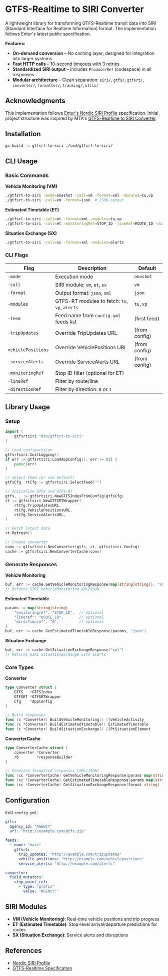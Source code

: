 # GTFS-Realtime to SIRI Converter

A lightweight library for transforming GTFS-Realtime transit data into SIRI (Standard Interface for Realtime Information) format. The implementation follows Entur's latest public specification.

**Features:**
- **On-demand conversion** – No caching layer; designed for integration into larger systems
- **Fast HTTP calls** – 10-second timeouts with 3 retries
- **Standardized SIRI output** – Includes `ProducerRef` (codespace) in all responses
- **Modular architecture** – Clean separation: `siri/`, `gtfs/`, `gtfsrt/`, `converter/`, `formatter/`, `tracking/`, `utils/`

## Acknowledgments

This implementation follows [Entur's Nordic SIRI Profile](https://enturas.atlassian.net/wiki/spaces/PUBLIC/pages/637370373/) specification. Initial project structure was inspired by MTA's [GTFS-Realtime to SIRI Converter](https://github.com/availabs/MTA_Subway_GTFS-Realtime_to_SIRI_Converter).

## Installation

```bash
go build -o gtfsrt-to-siri ./cmd/gtfsrt-to-siri/
```

## CLI Usage

### Basic Commands

**Vehicle Monitoring (VM)**
```bash
./gtfsrt-to-siri -mode=oneshot -call=vm -format=xml -modules=tu,vp
./gtfsrt-to-siri -call=vm -format=json  # JSON output
```

**Estimated Timetable (ET)**
```bash
./gtfsrt-to-siri -call=et -format=xml -modules=tu,vp
./gtfsrt-to-siri -call=et -monitoringRef=STOP_ID -lineRef=ROUTE_ID -directionRef=0
```

**Situation Exchange (SX)**
```bash
./gtfsrt-to-siri -call=sx -format=xml -modules=alerts
```

### CLI Flags

| Flag | Description | Default |
|------|-------------|---------|
| `-mode` | Execution mode | `oneshot` |
| `-call` | SIRI module: `vm`, `et`, `sx` | `vm` |
| `-format` | Output format: `json`, `xml` | `json` |
| `-modules` | GTFS-RT modules to fetch: `tu`, `vp`, `alerts` | `tu,vp` |
| `-feed` | Feed name from `config.yml` feeds list | (first feed) |
| `-tripUpdates` | Override TripUpdates URL | (from config) |
| `-vehiclePositions` | Override VehiclePositions URL | (from config) |
| `-serviceAlerts` | Override ServiceAlerts URL | (from config) |
| `-monitoringRef` | Stop ID filter (optional for ET) | |
| `-lineRef` | Filter by route/line | |
| `-directionRef` | Filter by direction: `0` or `1` | |

## Library Usage

### Setup

```go
import (
    gtfsrtsiri "mta/gtfsrt-to-siri"
)

// Load configuration
gtfsrtsiri.InitLogging()
if err := gtfsrtsiri.LoadAppConfig(); err != nil {
    panic(err)
}

// Select feed (or use default)
gtfsCfg, rtCfg := gtfsrtsiri.SelectFeed("")

// Initialize GTFS and GTFS-RT
gtfs, _ := gtfsrtsiri.NewGTFSIndexFromConfig(gtfsCfg)
rt := gtfsrtsiri.NewGTFSRTWrapper(
    rtCfg.TripUpdatesURL,
    rtCfg.VehiclePositionsURL,
    rtCfg.ServiceAlertsURL,
)

// Fetch latest data
rt.Refresh()

// Create converter
conv := gtfsrtsiri.NewConverter(gtfs, rt, gtfsrtsiri.Config)
cache := gtfsrtsiri.NewConverterCache(conv)
```

### Generate Responses

**Vehicle Monitoring**
```go
buf, err := cache.GetVehicleMonitoringResponse(map[string]string{}, "xml")
// Returns SIRI VehicleMonitoring XML/JSON
```

**Estimated Timetable**
```go
params := map[string]string{
    "monitoringref": "STOP_ID",  // optional
    "lineref": "ROUTE_ID",       // optional
    "directionref": "0",         // optional
}
buf, err := cache.GetEstimatedTimetableResponse(params, "json")
```

**Situation Exchange**
```go
buf, err := cache.GetSituationExchangeResponse("xml")
// Returns SIRI SituationExchange with alerts
```

### Core Types

**Converter**
```go
type Converter struct {
    GTFS   *GTFSIndex
    GTFSRT *GTFSRTWrapper
    Cfg    *AppConfig
}

// Build responses
func (c *Converter) BuildVehicleMonitoring() []VehicleActivity
func (c *Converter) BuildEstimatedTimetable() EstimatedTimetable
func (c *Converter) BuildSituationExchange() []PtSituationElement
```

**ConverterCache**
```go
type ConverterCache struct {
    converter *Converter
    rb        *responseBuilder
}

// Generate formatted responses (XML/JSON)
func (cc *ConverterCache) GetVehicleMonitoringResponse(params map[string]string, format string) ([]byte, error)
func (cc *ConverterCache) GetEstimatedTimetableResponse(params map[string]string, format string) ([]byte, error)
func (cc *ConverterCache) GetSituationExchangeResponse(format string) ([]byte, error)
```

## Configuration

Edit `config.yml`:

```yaml
gtfs:
  agency_id: "AGENCY"
  url: "http://example.com/gtfs.zip"
  
feeds:
  - name: "main"
    gtfsrt:
      trip_updates: "http://example.com/tripupdates"
      vehicle_positions: "http://example.com/vehiclepositions"
      service_alerts: "http://example.com/alerts"

converter:
  field_mutators:
    stop_point_ref:
      - type: "prefix"
        value: "AGENCY:"
```

## SIRI Modules

- **VM (Vehicle Monitoring)**: Real-time vehicle positions and trip progress
- **ET (Estimated Timetable)**: Stop-level arrival/departure predictions for routes
- **SX (Situation Exchange)**: Service alerts and disruptions

## References

- [Nordic SIRI Profile](https://enturas.atlassian.net/wiki/spaces/PUBLIC/pages/637370373/)
- [GTFS-Realtime Specification](https://gtfs.org/realtime/)

